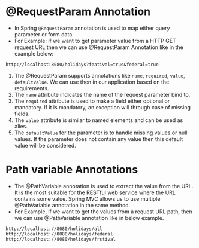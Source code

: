 # @RequestParam Annotation

- In Spring ``@RequestParam`` annotation is used to map either query parameter or form data.
- For Example: if we want to get parameter value from a HTTP GET request URL then we can use @RequestParam Annotation
  like in the example below:

```http://localhost:8080/holidays?featival=true&federal=true```

1. The @RequestParam supports annotations like ``name``, ``required``, ``value``, ``defaultValue``. We can use then in
   our application based on the requirements.
2. The ``name`` attribute indicates the name of the request parameter bind to.
3. The ``required`` attribute is used to make a field either optional or mandatory. If it is mandatory, an exception
   will through case of missing fields.
4. The ``value`` attribute is similar to named elements and can be used as alies.
5. The ``defaultValue`` for the parameter is to handle missing values or null values. If the parameter does not contain
   any value then this default value will be considered.

# Path variable Annotations

- The @PathVariable annotation is used to extract the value from the URL. It is the most suitable for the RESTful web
  service where the URL contains some value. Spring MVC allows us to use multiple @PathVariable annotation in the same
  method.
- For Example, if we want to get the values from a request URL path, then we can use @PathVariable annotation like in
  below example.

````
http://localhost://8080/holidays/all
http://localhost://8080/holidays/federal
http://localhost://8080/holidays/frstival
````
